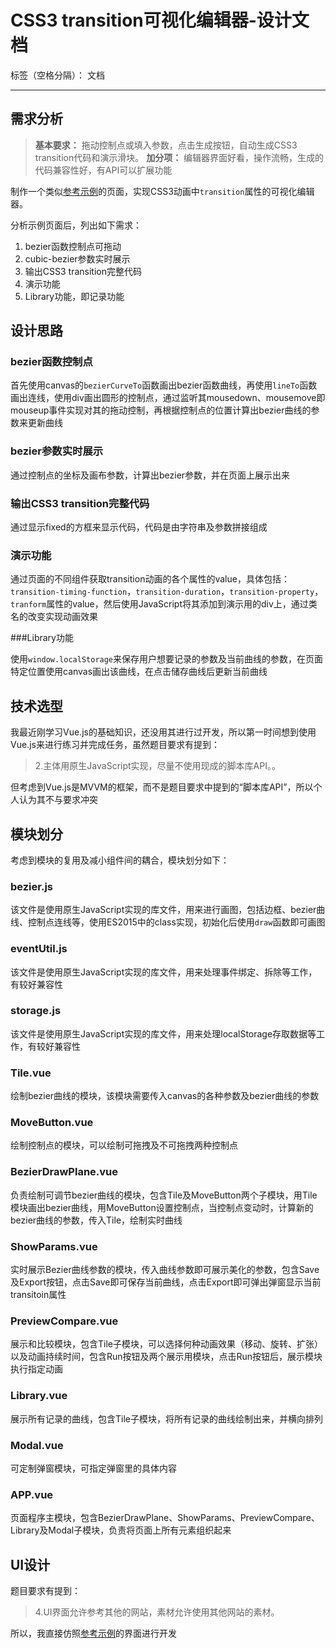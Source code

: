 ﻿# CSS3 transition可视化编辑器-设计文档

标签（空格分隔）： 文档

---

## 需求分析

> **基本要求：**
> 拖动控制点或填入参数，点击生成按钮，自动生成CSS3 transition代码和演示滑块。
> **加分项：**
> 编辑器界面好看，操作流畅，生成的代码兼容性好，有API可以扩展功能

制作一个类似[参考示例](http://cubic-bezier.com/)的页面，实现CSS3动画中`transition`属性的可视化编辑器。

分析示例页面后，列出如下需求：

1. bezier函数控制点可拖动
2. cubic-bezier参数实时展示
3. 输出CSS3 transition完整代码
2. 演示功能
4. Library功能，即记录功能

## 设计思路

### bezier函数控制点

首先使用canvas的`bezierCurveTo`函数画出bezier函数曲线，再使用`lineTo`函数画出连线，使用div画出圆形的控制点，通过监听其mousedown、mousemove即mouseup事件实现对其的拖动控制，再根据控制点的位置计算出bezier曲线的参数来更新曲线

### bezier参数实时展示

通过控制点的坐标及画布参数，计算出bezier参数，并在页面上展示出来

### 输出CSS3 transition完整代码

通过显示fixed的方框来显示代码，代码是由字符串及参数拼接组成

### 演示功能

通过页面的不同组件获取transition动画的各个属性的value，具体包括：`transition-timing-function`，`transition-duration`，`transition-property`，`tranform`属性的value，然后使用JavaScript将其添加到演示用的div上，通过类名的改变实现动画效果

###Library功能

使用`window.localStorage`来保存用户想要记录的参数及当前曲线的参数，在页面特定位置使用canvas画出该曲线，在点击储存曲线后更新当前曲线

## 技术选型

我最近刚学习Vue.js的基础知识，还没用其进行过开发，所以第一时间想到使用Vue.js来进行练习并完成任务，虽然题目要求有提到：

> 2.主体用原生JavaScript实现，尽量不使用现成的脚本库API。。

但考虑到Vue.js是MVVM的框架，而不是题目要求中提到的“脚本库API”，所以个人认为其不与要求冲突

## 模块划分

考虑到模块的复用及减小组件间的耦合，模块划分如下：

### bezier.js

该文件是使用原生JavaScript实现的库文件，用来进行画图，包括边框、bezier曲线、控制点连线等，使用ES2015中的class实现，初始化后使用`draw`函数即可画图

### eventUtil.js

该文件是使用原生JavaScript实现的库文件，用来处理事件绑定、拆除等工作，有较好兼容性

### storage.js

该文件是使用原生JavaScript实现的库文件，用来处理localStorage存取数据等工作，有较好兼容性

### Tile.vue

绘制bezier曲线的模块，该模块需要传入canvas的各种参数及bezier曲线的参数

### MoveButton.vue

绘制控制点的模块，可以绘制可拖拽及不可拖拽两种控制点

### BezierDrawPlane.vue

负责绘制可调节bezier曲线的模块，包含Tile及MoveButton两个子模块，用Tile模块画出bezier曲线，用MoveButton设置控制点，当控制点变动时，计算新的bezier曲线的参数，传入Tile，绘制实时曲线

### ShowParams.vue

实时展示Bezier曲线参数的模块，传入曲线参数即可展示美化的参数，包含Save及Export按钮，点击Save即可保存当前曲线，点击Export即可弹出弹窗显示当前transitoin属性

### PreviewCompare.vue

展示和比较模块，包含Tile子模块，可以选择何种动画效果（移动、旋转、扩张）以及动画持续时间，包含Run按钮及两个展示用模块，点击Run按钮后，展示模块执行指定动画

### Library.vue

展示所有记录的曲线，包含Tile子模块，将所有记录的曲线绘制出来，并横向排列

### Modal.vue

可定制弹窗模块，可指定弹窗里的具体内容

### APP.vue

页面程序主模块，包含BezierDrawPlane、ShowParams、PreviewCompare、Library及Modal子模块，负责将页面上所有元素组织起来

## UI设计

题目要求有提到：

> 4.UI界面允许参考其他的网站，素材允许使用其他网站的素材。

所以，我直接仿照[参考示例](http://cubic-bezier.com/)的界面进行开发